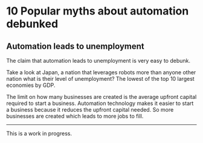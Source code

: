# 10 Popular myths about automation debunked

## Automation leads to unemployment

The claim that automation leads to unemployment is very easy to debunk.

Take a look at Japan, a nation that leverages robots more than anyone other nation what is their level of unemployment? The lowest of the top 10 largest economies by GDP.

The limit on how many businesses are created is the average upfront capital required to start a business. Automation technology makes it easier to start a business because it reduces the upfront capital needed. So more businesses are created which leads to more jobs to fill.

<hr>

This is a work in progress.
